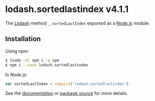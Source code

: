 # lodash.sortedlastindex v4.1.1

The [Lodash](https://lodash.com/) method `_.sortedLastIndex` exported as a [Node.js](https://nodejs.org/) module.

## Installation

Using npm:
```bash
$ {sudo -H} npm i -g npm
$ npm i --save lodash.sortedlastindex
```

In Node.js:
```js
var sortedLastIndex = require('lodash.sortedlastindex');
```

See the [documentation](https://lodash.com/docs#sortedLastIndex) or [package source](https://github.com/lodash/lodash/blob/4.1.1-npm-packages/lodash.sortedlastindex) for more details.
